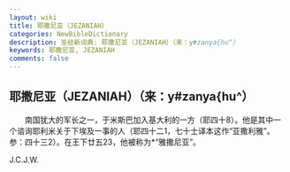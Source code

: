 ```yaml
---
layout: wiki
title: 耶撒尼亚（JEZANIAH）
categories: NewBibleDictionary
description: 圣经新词典: 耶撒尼亚（JEZANIAH）（来：y#zanya{hu^）
keywords: 耶撒尼亚, JEZANIAH
comments: false
---
```


## 耶撒尼亚（JEZANIAH）（来：y#zanya{hu^）

　　南国犹大的军长之一，于米斯巴加入基大利的一方（耶四十8）。他是其中一个谘询耶利米关于下埃及一事的人（耶四十二1，七十士译本这作“亚撒利雅”。参：四十三2）。在王下廿五23，他被称为*“雅撒尼亚”。

J.C.J.W.








